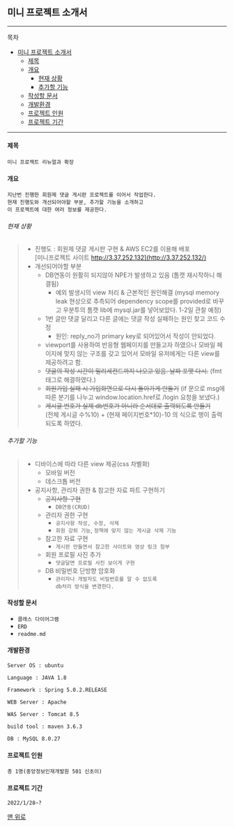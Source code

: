 ## 미니 프로젝트 소개서

---
목차
- [미니 프로젝트 소개서](#미니-프로젝트-소개서)
    - [제목](#제목)
    - [개요](#개요)
        - [현재 상황](#현재-상황)
        - [추가할 기능](#추가할-기능)
    - [작성할 문서](#작성할-문서)
    - [개발환경](#개발환경)
    - [프로젝트 인원](#프로젝트-인원)
    - [프로젝트 기간](#프로젝트-기간)
---
#### 제목 
`미니 프로젝트 리뉴얼과 확장`
    
#### 개요
`지난번 진행한 회원제 댓글 게시판 프로젝트를 이어서 작업한다.`   
`현재 진행도와 개선되어야할 부분, 추가할 기능을 소개하고`   
`이 프로젝트에 대한 여러 정보를 제공한다.`
###### 현재 상황
> - 진행도 : 회원제 댓글 게시판 구현 & AWS EC2를 이용해 배포   
>   [미니프로젝트 사이트 http://3.37.252.132](http://3.37.252.132/)
> - 개선되어야할 부분
>   - DB연동이 원활히 되지않아 NPE가 발생하고 있음
>     (톰캣 재시작하니 해결됨)
>     - 예외 발생시의 view 처리 & 근본적인 원인해결
>       (mysql memory leak 현상으로 추측되어 dependency scope를 provided로 바꾸고 우분투의 톰캣 lib에 mysql.jar를 넣어보았다. 1-2일 관찰 예정)
>   - 1번 글만 댓글 달리고 다른 글에는 댓글 작성 실패하는 원인 찾고 
>     코드 수정
>     - 원인: reply_no가 primary key로 되어있어서 작성이 안되었다.
>   - viewport를 사용하여 반응형 웹페이지를 만들고자 하였으나
>     모바일 페이지에 맞지 않는 구조를 갖고 있어서
>     모바일 유저에게는 다른 view를 제공하려고 함.
>   - ~~댓글의 작성 시간이 밀리세컨드까지 나오고 있음. 날짜 포맷 다시.~~ (fmt 태그로 해결하였다.)
>   - ~~회원가입 실패 시 가입화면으로 다시 돌아가게 만들기~~ (if 문으로 msg에 따른 분기를 나누고 window.location.href로 /login 요청을 보냈다.)
>   - ~~게시글 번호가 실제 db번호가 아니라 순서대로 출력되도록 만들기~~    
>     (전체 게시글 수%10) + (현재 페이지번호*10)-10 의 식으로 행이 출력되도록 하였다.
###### 추가할 기능
> - 디바이스에 따라 다른 view 제공(css 차별화)
>   - 모바일 버전
>   - 데스크톱 버전
> - 공지사항, 관리자 권한 & 참고한 자료 파트 구현하기
>   - ~~공지사항 구현~~
>     - `DB연동(CRUD)`
>   - 관리자 권한 구현
>     - `공지사항 작성, 수정, 삭제`
>     - `회원 강퇴 기능`, `정책에 맞지 않는 게시글 삭제 기능`  
>   - 참고한 자료 구현
>     - `게시판 만들면서 참고한 사이트와 영상 링크 첨부`
>   - 회원 프로필 사진 추가
>     - `댓글달면 프로필 사진 보이게 구현`
>   - DB 비밀번호 단방향 암호화
>     - `관리자나 개발자도 비밀번호를 알 수 없도록`    
>       `db처리 방식을 변경한다.`
#### 작성할 문서
- `클래스 다이어그램`
- `ERD`
- `readme.md`
#### 개발환경
    
    Server OS : ubuntu
    
    Language : JAVA 1.8
    
    Framework : Spring 5.0.2.RELEASE
    
    WEB Server : Apache
    
    WAS Server : Tomcat 8.5
    
    build tool : maven 3.6.3
    
    DB : MySQL 8.0.27

#### 프로젝트 인원
`총 1명(중앙정보인재개발원 501 신초이)`

#### 프로젝트 기간
`2022/1/28~?`

[맨 위로](#미니-프로젝트-소개서)